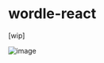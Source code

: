 # wordle-react

[wip]

![image](https://user-images.githubusercontent.com/19801577/201555515-793c8ef9-9958-40b1-9a44-18374af55881.png)
